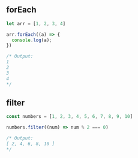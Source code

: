 ## forEach
```javascript
let arr = [1, 2, 3, 4]

arr.forEach((a) => {
  console.log(a);
})

/* Output: 
1
2
3
4
*/
```

## filter
```javascript
const numbers = [1, 2, 3, 4, 5, 6, 7, 8, 9, 10]

numbers.filter((num) => num % 2 === 0)

/* Output:
[ 2, 4, 6, 8, 10 ]
*/
  ```